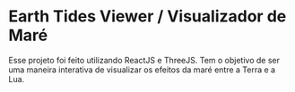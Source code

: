 # Earth Tides Viewer / Visualizador de Maré

Esse projeto foi feito utilizando ReactJS e ThreeJS. Tem o objetivo de ser uma maneira interativa de visualizar os efeitos da maré entre a Terra e a Lua.

